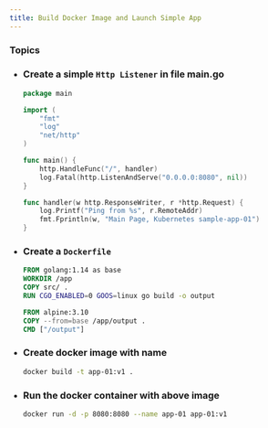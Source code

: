 ```yaml
---
title: Build Docker Image and Launch Simple App
---
```


### Topics
- ### Create a simple `Http Listener` in file main.go
    ```go
    package main

    import (
        "fmt"
        "log"
        "net/http"
    )

    func main() {
        http.HandleFunc("/", handler)
        log.Fatal(http.ListenAndServe("0.0.0.0:8080", nil))
    }

    func handler(w http.ResponseWriter, r *http.Request) {
        log.Printf("Ping from %s", r.RemoteAddr)
        fmt.Fprintln(w, "Main Page, Kubernetes sample-app-01")
    }
    ```

- ### Create a `Dockerfile`
    ```dockerfile
    FROM golang:1.14 as base
    WORKDIR /app
    COPY src/ .
    RUN CGO_ENABLED=0 GOOS=linux go build -o output

    FROM alpine:3.10
    COPY --from=base /app/output .
    CMD ["/output"]
    ```

- ### Create docker image with name
    ```bash
    docker build -t app-01:v1 .
    ```

- ### Run the docker container with above image
    ```bash
    docker run -d -p 8080:8080 --name app-01 app-01:v1
    ```
